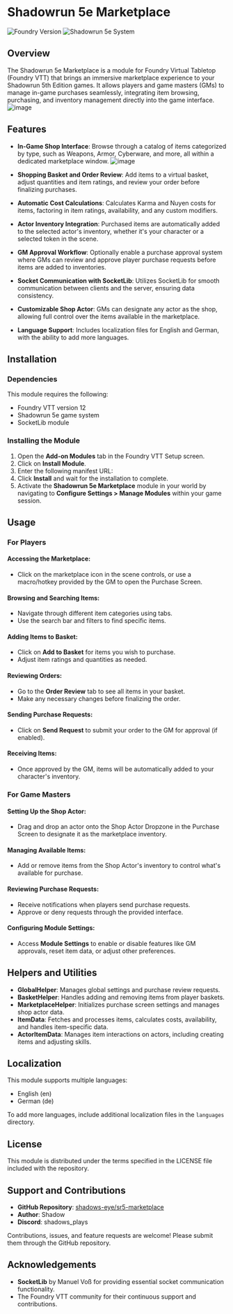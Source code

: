 <!--- Downloads @ Latest Badge -->
<!--- replace <user>/<repo> with your shadows-eye/sr5-marketplace -->
<!--- ![Latest Release Download Count](https://img.shields.io/github/downloads/<user>/<repo>/latest/module.zip) -->

<!--- Forge Bazaar Install % Badge -->
<!--- replace <your-module-name> with the `name` in your manifest -->
<!--- ![Forge Installs](https://img.shields.io/badge/dynamic/json?label=Forge%20Installs&query=package.installs&suffix=%25&url=https%3A%2F%2Fforge-vtt.com%2Fapi%2Fbazaar%2Fpackage%2F<your-module-name>&colorB=4aa94a) -->


# Shadowrun 5e Marketplace

![Foundry Version](https://img.shields.io/badge/Foundry-v12-informational)
![Shadowrun 5e System](https://img.shields.io/badge/System-Shadowrun%205e-green)

## Overview

The Shadowrun 5e Marketplace is a module for Foundry Virtual Tabletop (Foundry VTT) that brings an immersive marketplace experience to your Shadowrun 5th Edition games. It allows players and game masters (GMs) to manage in-game purchases seamlessly, integrating item browsing, purchasing, and inventory management directly into the game interface.
![image](https://github.com/user-attachments/assets/c07f6b53-0231-4949-80db-910b9041f3fd)


## Features

- **In-Game Shop Interface**: Browse through a catalog of items categorized by type, such as Weapons, Armor, Cyberware, and more, all within a dedicated marketplace window.
![image](https://github.com/user-attachments/assets/9f83febb-af72-4a2e-b00e-683a2a145d0c)

- **Shopping Basket and Order Review**: Add items to a virtual basket, adjust quantities and item ratings, and review your order before finalizing purchases.
- **Automatic Cost Calculations**: Calculates Karma and Nuyen costs for items, factoring in item ratings, availability, and any custom modifiers.
- **Actor Inventory Integration**: Purchased items are automatically added to the selected actor's inventory, whether it's your character or a selected token in the scene.
- **GM Approval Workflow**: Optionally enable a purchase approval system where GMs can review and approve player purchase requests before items are added to inventories.
- **Socket Communication with SocketLib**: Utilizes SocketLib for smooth communication between clients and the server, ensuring data consistency.
- **Customizable Shop Actor**: GMs can designate any actor as the shop, allowing full control over the items available in the marketplace.
- **Language Support**: Includes localization files for English and German, with the ability to add more languages.

## Installation

### Dependencies

This module requires the following:
- Foundry VTT version 12
- Shadowrun 5e game system
- SocketLib module

### Installing the Module

1. Open the **Add-on Modules** tab in the Foundry VTT Setup screen.
2. Click on **Install Module**.
3. Enter the following manifest URL:
4. Click **Install** and wait for the installation to complete.
5. Activate the **Shadowrun 5e Marketplace** module in your world by navigating to **Configure Settings > Manage Modules** within your game session.

## Usage

### For Players

#### Accessing the Marketplace:
- Click on the marketplace icon in the scene controls, or use a macro/hotkey provided by the GM to open the Purchase Screen.

#### Browsing and Searching Items:
- Navigate through different item categories using tabs.
- Use the search bar and filters to find specific items.

#### Adding Items to Basket:
- Click on **Add to Basket** for items you wish to purchase.
- Adjust item ratings and quantities as needed.

#### Reviewing Orders:
- Go to the **Order Review** tab to see all items in your basket.
- Make any necessary changes before finalizing the order.

#### Sending Purchase Requests:
- Click on **Send Request** to submit your order to the GM for approval (if enabled).

#### Receiving Items:
- Once approved by the GM, items will be automatically added to your character's inventory.

### For Game Masters

#### Setting Up the Shop Actor:
- Drag and drop an actor onto the Shop Actor Dropzone in the Purchase Screen to designate it as the marketplace inventory.

#### Managing Available Items:
- Add or remove items from the Shop Actor's inventory to control what's available for purchase.

#### Reviewing Purchase Requests:
- Receive notifications when players send purchase requests.
- Approve or deny requests through the provided interface.

#### Configuring Module Settings:
- Access **Module Settings** to enable or disable features like GM approvals, reset item data, or adjust other preferences.

## Helpers and Utilities

- **GlobalHelper**: Manages global settings and purchase review requests.
- **BasketHelper**: Handles adding and removing items from player baskets.
- **MarketplaceHelper**: Initializes purchase screen settings and manages shop actor data.
- **ItemData**: Fetches and processes items, calculates costs, availability, and handles item-specific data.
- **ActorItemData**: Manages item interactions on actors, including creating items and adjusting skills.

## Localization

This module supports multiple languages:
- English (en)
- German (de)

To add more languages, include additional localization files in the `languages` directory.

## License

This module is distributed under the terms specified in the LICENSE file included with the repository.

## Support and Contributions

- **GitHub Repository**: [shadows-eye/sr5-marketplace](https://github.com/shadows-eye/sr5-marketplace)
- **Author**: Shadow
- **Discord**: shadows_plays

Contributions, issues, and feature requests are welcome! Please submit them through the GitHub repository.

## Acknowledgements

- **SocketLib** by Manuel Voß for providing essential socket communication functionality.
- The Foundry VTT community for their continuous support and contributions.

